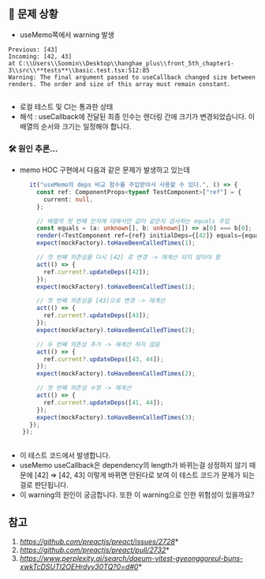 ## 🚨 문제 상황  
* useMemo쪽에서 warning 발생  
```shell  
Previous: [43]
Incoming: [42, 43]
at C:\\Users\\Soomin\\Desktop\\hanghae_plus\\front_5th_chapter1-3\\src\\**tests**\\basic.test.tsx:512:85
Warning: The final argument passed to useCallback changed size between renders. The order and size of this array must remain constant.
  
```  
* 로컬 테스트 및 CI는 통과한 상태  
* 해석 : useCallback에 전달된 최종 인수는 렌더링 간에 크기가 변경되었습니다. 이 배열의 순서와 크기는 일정해야 합니다.  
### 🛠 원인 추론…  
* memo HOC 구현에서 다음과 같은 문제가 발생하고 있는데  
```typescript  
      it("useMemo의 deps 비교 함수를 주입받아서 사용할 수 있다.", () => {
        const ref: ComponentProps<typeof TestComponent>["ref"] = {
          current: null,
        };

        // 배열의 첫 번째 인자에 대해서만 값이 같은지 검사하는 equals 주입
        const equals = (a: unknown[], b: unknown[]) => a[0] === b[0];
        render(<TestComponent ref={ref} initialDeps={[42]} equals={equals} />);
        expect(mockFactory).toHaveBeenCalledTimes(1);

        // 첫 번째 의존성을 다시 [42] 로 변경 -> 재계산 되지 않아야 함
        act(() => {
          ref.current?.updateDeps([42]);
        });
        expect(mockFactory).toHaveBeenCalledTimes(1);

        // 첫 번째 의존성을 [43]으로 변경 -> 재계산
        act(() => {
          ref.current?.updateDeps([43]);
        });
        expect(mockFactory).toHaveBeenCalledTimes(2);

        // 두 번째 의존성 추가 -> 재계산 하지 않음
        act(() => {
          ref.current?.updateDeps([43, 44]);
        });
        expect(mockFactory).toHaveBeenCalledTimes(2);

        // 첫 번째 의존성 수정 -> 재계산
        act(() => {
          ref.current?.updateDeps([41, 44]);
        });
        expect(mockFactory).toHaveBeenCalledTimes(3);
      });
    });
  
```  
* 이 테스트 코드에서 발생합니다.  
* useMemo useCallback은 dependency의 length가 바뀌는걸 상정하지 않기 때문에 [42] ⇒ [42, 43] 이렇게 바뀌면 안된다로 보여 이 테스트 코드가 문제가 되는 걸로 판단됩니다.  
* 이 warning의 원인이 궁금합니다. 또한 이 warning으로 인한 위험성이 있을까요?  
## 참고  
1. *https://github.com/preactjs/preact/issues/2728**  
1. *https://github.com/preactjs/preact/pull/2732**  
1. *https://www.perplexity.ai/search/daeum-vitest-gyeonggoreul-buns-xwkTcDSUTI2OEHrdyy30TQ?0=d#0**  
###   
